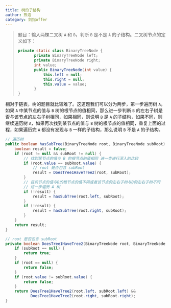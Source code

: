 ```yaml
---
title: 树的子结构
author: 熊滔
category: 剑指offer
---
```


> 题目：输入两棵二叉树 `A` 和 `B`，判断 `B` 是不是 `A` 的子结构。二叉树节点的定义如下：
>
> ```java
> private static class BinaryTreeNode {
>        private BinaryTreeNode left;
>        private BinaryTreeNode right;
>        int value;
>        public BinaryTreeNode(int value) {
>            this.left = null;
>            this.right = null;
>            this.value = value;
>        }
> }
> ```

相对于链表，树的题目就比较难了。这道题我们可以分为两步，第一步遍历树 `A`，如果 `A` 中某节点的值与 `B` 树的根节点的值相同，那么进一步判断 `B` 的左右子树是否与该节点的左右子树相同，如果相同，则说明 `B` 是 `A` 的子结构，如果不同，则继续遍历树 `A`，如果再次找到某节点的值与 `B` 树的根节点的值相同，重复上面的过程，如果遍历完 `A` 都没有发现与 `B` 一样的子结构，那么说明 `B` 不是 `A` 的子结构。

```java
// 遍历树
public boolean hasSubTree(BinaryTreeNode root, BinaryTreeNode subRoot) {
    boolean result = false;
    if (root != null && subRoot != null) {
        // 找到某节点的值与 B 的根节点的值相同 进一步进行深入的比较
        if (root.value == subRoot.value) {
            // root 是否包含 subRoot
            result = DoesTree1HaveTree2(root, subRoot);
        }
        // 目前节点的值与B的根节点的值不同或者该节点的左右子树与B的左右子树不同
        // 进一步遍历 A 树
        if (!result) {
            result = hasSubTree(root.left, subRoot);
        }
        if (!result) {
            result = hasSubTree(root.right, subRoot);
        }
    }
    return result;
}

// root 是否包含 subRoot
private boolean DoesTree1HaveTree2(BinaryTreeNode root, BinaryTreeNode subRoot) {
    if (subRoot == null) { 
        return true;
    }
    if (root == null) {
        return false;
    }
    if (root.value != subRoot.value) {
        return false;
    }
    return DoesTree1HaveTree2(root.left, subRoot.left) && 
           DoesTree1HaveTree2(root.right, subRoot.right);
}
```



<Disqus />